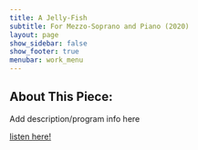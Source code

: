 ```yaml
---
title: A Jelly-Fish
subtitle: For Mezzo-Soprano and Piano (2020)
layout: page
show_sidebar: false
show_footer: true
menubar: work_menu
---
```


## About This Piece:

Add description/program info here

[listen here!](/alexbarsom1/)